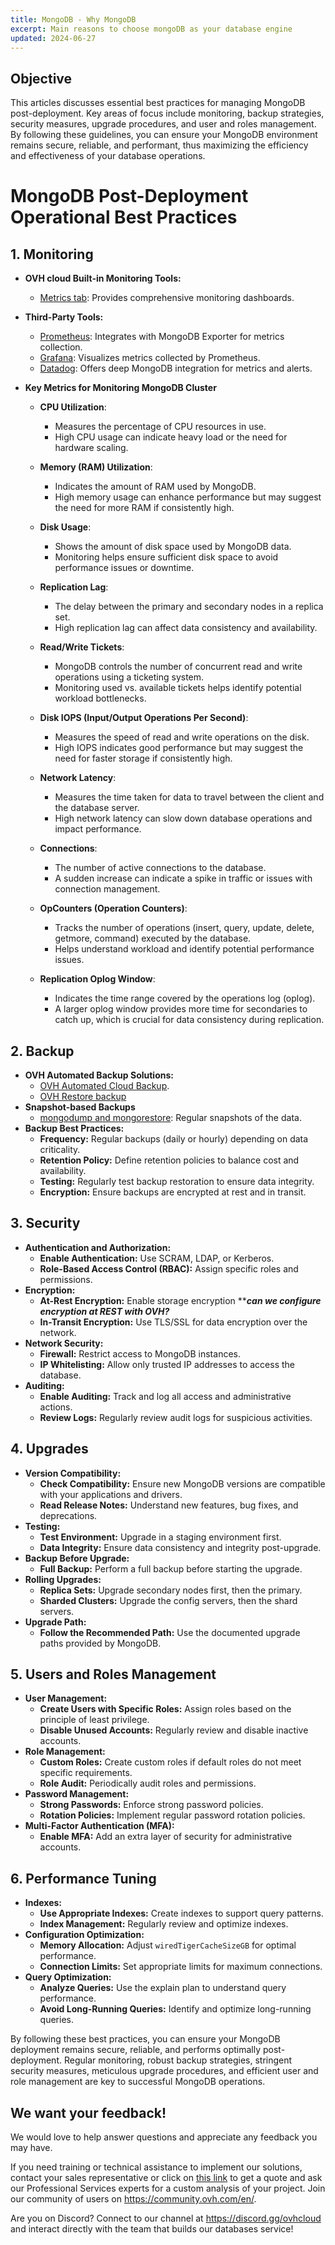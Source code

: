 ```yaml
---
title: MongoDB - Why MongoDB
excerpt: Main reasons to choose mongoDB as your database engine
updated: 2024-06-27
---
```


## Objective

This articles discusses essential best practices for managing MongoDB post-deployment. Key areas of focus include monitoring, backup strategies, security measures, upgrade procedures, and user and roles management. By following these guidelines, you can ensure your MongoDB environment remains secure, reliable, and performant, thus maximizing the efficiency and effectiveness of your database operations.


# MongoDB Post-Deployment Operational Best Practices

## 1. Monitoring
- **OVH cloud Built-in Monitoring Tools:**
  - [Metrics tab](https://help.ovhcloud.com/csm/en-ie-public-cloud-databases-mongodb-monitoring?id=kb_article_view&sysparm_article=KB0061661): Provides comprehensive monitoring dashboards.
- **Third-Party Tools:**
  - [Prometheus](https://prometheus.io/): Integrates with MongoDB Exporter for metrics collection.
  - [Grafana](https://grafana.com/): Visualizes metrics collected by Prometheus.
  - [Datadog](https://docs.datadoghq.com/integrations/mongo/?tab=replicaset): Offers deep MongoDB integration for metrics and alerts.
    
- **Key Metrics for Monitoring MongoDB Cluster**
  - **CPU Utilization**: 
    - Measures the percentage of CPU resources in use.
    - High CPU usage can indicate heavy load or the need for hardware scaling.

  - **Memory (RAM) Utilization**: 
    - Indicates the amount of RAM used by MongoDB.
    - High memory usage can enhance performance but may suggest the need for more RAM if consistently high.

  - **Disk Usage**: 
    - Shows the amount of disk space used by MongoDB data.
    - Monitoring helps ensure sufficient disk space to avoid performance issues or downtime.

  - **Replication Lag**: 
    - The delay between the primary and secondary nodes in a replica set.
    - High replication lag can affect data consistency and availability.

  - **Read/Write Tickets**: 
    - MongoDB controls the number of concurrent read and write operations using a ticketing system.
    - Monitoring used vs. available tickets helps identify potential workload bottlenecks.

  - **Disk IOPS (Input/Output Operations Per Second)**: 
    - Measures the speed of read and write operations on the disk.
    - High IOPS indicates good performance but may suggest the need for faster storage if consistently high.

  - **Network Latency**: 
    - Measures the time taken for data to travel between the client and the database server.
    - High network latency can slow down database operations and impact performance.

  - **Connections**: 
    - The number of active connections to the database.
    - A sudden increase can indicate a spike in traffic or issues with connection management.

  - **OpCounters (Operation Counters)**: 
    - Tracks the number of operations (insert, query, update, delete, getmore, command) executed by the database.
    - Helps understand workload and identify potential performance issues.

  - **Replication Oplog Window**: 
    - Indicates the time range covered by the operations log (oplog).
    - A larger oplog window provides more time for secondaries to catch up, which is crucial for data consistency during replication.


## 2. Backup
- **OVH Automated Backup Solutions:**
  - [OVH Automated Cloud Backup](https://help.ovhcloud.com/csm/en-ie-public-cloud-databases-backups?id=kb_article_view&sysparm_article=KB0048698).
  - [OVH Restore backup](https://help.ovhcloud.com/csm/en-ie-public-cloud-databases-restore-backup?id=kb_article_view&sysparm_article=KB0048800)
- **Snapshot-based Backups**
  - [mongodump and mongorestore](https://help.ovhcloud.com/csm/en-ie-public-cloud-databases-mongodb-backups-restores?id=kb_article_view&sysparm_article=KB0049107): Regular snapshots of the data.
- **Backup Best Practices:**
  - **Frequency:** Regular backups (daily or hourly) depending on data criticality.
  - **Retention Policy:** Define retention policies to balance cost and availability.
  - **Testing:** Regularly test backup restoration to ensure data integrity.
  - **Encryption:** Ensure backups are encrypted at rest and in transit.

## 3. Security
- **Authentication and Authorization:**
  - **Enable Authentication:** Use SCRAM, LDAP, or Kerberos.
  - **Role-Based Access Control (RBAC):** Assign specific roles and permissions.
- **Encryption:**
  - **At-Rest Encryption:** Enable storage encryption *******can we configure encryption at REST with OVH?*****
  - **In-Transit Encryption:** Use TLS/SSL for data encryption over the network.
- **Network Security:**
  - **Firewall:** Restrict access to MongoDB instances.
  - **IP Whitelisting:** Allow only trusted IP addresses to access the database.
- **Auditing:**
  - **Enable Auditing:** Track and log all access and administrative actions.
  - **Review Logs:** Regularly review audit logs for suspicious activities.

## 4. Upgrades
- **Version Compatibility:**
  - **Check Compatibility:** Ensure new MongoDB versions are compatible with your applications and drivers.
  - **Read Release Notes:** Understand new features, bug fixes, and deprecations.
- **Testing:**
  - **Test Environment:** Upgrade in a staging environment first.
  - **Data Integrity:** Ensure data consistency and integrity post-upgrade.
- **Backup Before Upgrade:**
  - **Full Backup:** Perform a full backup before starting the upgrade.
- **Rolling Upgrades:**
  - **Replica Sets:** Upgrade secondary nodes first, then the primary.
  - **Sharded Clusters:** Upgrade the config servers, then the shard servers.
- **Upgrade Path:**
  - **Follow the Recommended Path:** Use the documented upgrade paths provided by MongoDB.

## 5. Users and Roles Management
- **User Management:**
  - **Create Users with Specific Roles:** Assign roles based on the principle of least privilege.
  - **Disable Unused Accounts:** Regularly review and disable inactive accounts.
- **Role Management:**
  - **Custom Roles:** Create custom roles if default roles do not meet specific requirements.
  - **Role Audit:** Periodically audit roles and permissions.
- **Password Management:**
  - **Strong Passwords:** Enforce strong password policies.
  - **Rotation Policies:** Implement regular password rotation policies.
- **Multi-Factor Authentication (MFA):**
  - **Enable MFA:** Add an extra layer of security for administrative accounts.

## 6. Performance Tuning
- **Indexes:**
  - **Use Appropriate Indexes:** Create indexes to support query patterns.
  - **Index Management:** Regularly review and optimize indexes.
- **Configuration Optimization:**
  - **Memory Allocation:** Adjust `wiredTigerCacheSizeGB` for optimal performance.
  - **Connection Limits:** Set appropriate limits for maximum connections.
- **Query Optimization:**
  - **Analyze Queries:** Use the explain plan to understand query performance.
  - **Avoid Long-Running Queries:** Identify and optimize long-running queries.

By following these best practices, you can ensure your MongoDB deployment remains secure, reliable, and performs optimally post-deployment. Regular monitoring, robust backup strategies, stringent security measures, meticulous upgrade procedures, and efficient user and role management are key to successful MongoDB operations.


## We want your feedback!

We would love to help answer questions and appreciate any feedback you may have.

If you need training or technical assistance to implement our solutions, contact your sales representative or click on [this link](https://www.ovhcloud.com/en-gb/professional-services/) to get a quote and ask our Professional Services experts for a custom analysis of your project. Join our community of users on <https://community.ovh.com/en/>.

Are you on Discord? Connect to our channel at <https://discord.gg/ovhcloud> and interact directly with the team that builds our databases service!

